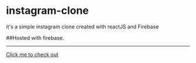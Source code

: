 # instagram-clone
it's a simple instagram clone created with reactJS and Firebase

##Hosted with firebase.

*** ***
[Click me to check out](https://instaclone-b94e8.web.app/)
